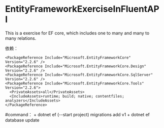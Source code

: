# EntityFrameworkExerciseInFluentAPI
This is a exercise for EF core, which includes one to many and many to many relations.

依赖：
 
    <PackageReference Include="Microsoft.EntityFrameworkCore" Version="2.2.6" />
    <PackageReference Include="Microsoft.EntityFrameworkCore.Design" Version="2.2.6" />
    <PackageReference Include="Microsoft.EntityFrameworkCore.SqlServer" Version="2.2.6" />
    <PackageReference Include="Microsoft.EntityFrameworkCore.Tools" Version="2.2.6">
      <PrivateAssets>all</PrivateAssets>
      <IncludeAssets>runtime; build; native; contentfiles; analyzers</IncludeAssets>
    </PackageReference>

  #command：
    + dotnet ef (--start project) migrations add v1
    + dotnet ef database  update
